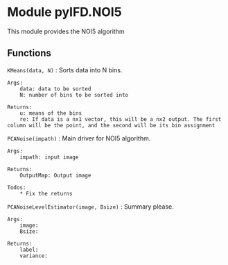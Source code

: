 Module pyIFD.NOI5
=================
This module provides the NOI5 algorithm

Functions
---------

    
`KMeans(data, N)`
:   Sorts data into N bins.
    
    Args:
        data: data to be sorted 
        N: number of bins to be sorted into 
    
    Returns:
        u: means of the bins
        re: If data is a nx1 vector, this will be a nx2 output. The first column will be the point, and the second will be its bin assignment

    
`PCANoise(impath)`
:   Main driver for NOI5 algorithm.
    
    Args:
        impath: input image
    
    Returns:
        OutputMap: Output image
    
    Todos:
        * Fix the returns

    
`PCANoiseLevelEstimator(image, Bsize)`
:   Summary please.
    
    Args:
        image:
        Bsize:
    
    Returns:
        label:
        variance: